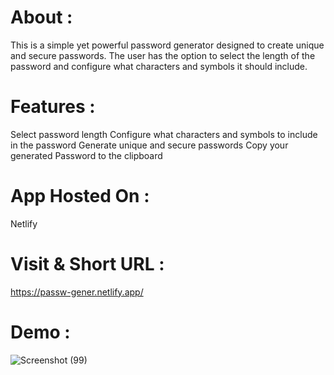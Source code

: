 # About :
This is a simple yet powerful password generator designed to create unique and secure passwords.
The user has the option to select the length of the password and configure what characters and symbols it should include.

# Features : 
Select password length
Configure what characters and symbols to include in the password
Generate unique and secure passwords
Copy your generated Password to the clipboard

# App Hosted On : 
 Netlify

# Visit & Short URL :
https://passw-gener.netlify.app/

# Demo :

![Screenshot (99)](https://user-images.githubusercontent.com/86542840/232194854-903c5415-ee70-480e-b60f-f21fcd3f9afa.png)







